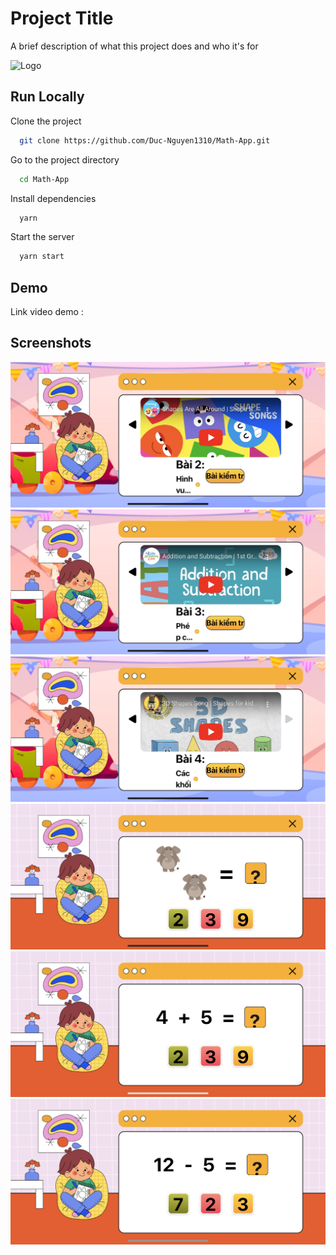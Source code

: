 
# Project Title

A brief description of what this project does and who it's for


![Logo](https://dev-to-uploads.s3.amazonaws.com/uploads/articles/th5xamgrr6se0x5ro4g6.png)


## Run Locally

Clone the project

```bash
  git clone https://github.com/Duc-Nguyen1310/Math-App.git
```

Go to the project directory

```bash
  cd Math-App
```

Install dependencies

```bash
  yarn
```

Start the server

```bash
  yarn start
```


## Demo

Link video demo :


## Screenshots

![App Screenshot](./assets/IMG_4710.PNG)
![App Screenshot](./assets/IMG_4711.PNG)
![App Screenshot](./assets/IMG_4712.PNG)
![App Screenshot](./assets/IMG_4713.PNG)
![App Screenshot](./assets/IMG_4717.PNG)
![App Screenshot](./assets/IMG_4718.PNG)
